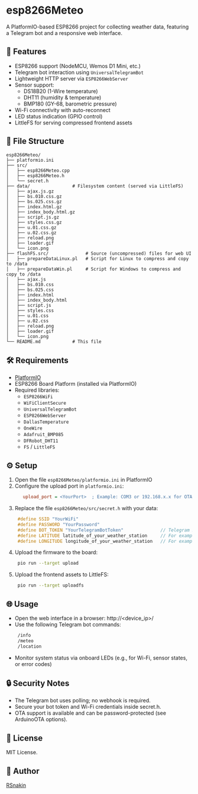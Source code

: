 # esp8266Meteo

A PlatformIO-based ESP8266 project for collecting weather data, featuring a Telegram bot and a responsive web interface.

## 🚀 Features

- ESP8266 support (NodeMCU, Wemos D1 Mini, etc.)
- Telegram bot interaction using `UniversalTelegramBot`
- Lightweight HTTP server via `ESP8266WebServer`
- Sensor support:
  - DS18B20 (1-Wire temperature)
  - DHT11 (humidity & temperature)
  - BMP180 (GY-68, barometric pressure)
- Wi-Fi connectivity with auto-reconnect
- LED status indication (GPIO control)
- LittleFS for serving compressed frontend assets

## 📁 File Structure

```
esp8266Meteo/
├── platformio.ini
├── src/
│   ├── esp8266Meteo.cpp
│   ├── esp8266Meteo.h
│   └── secret.h
├── data/                # Filesystem content (served via LittleFS)
│   ├── ajax.js.gz
│   ├── bs.010.css.gz
│   ├── bs.025.css.gz
│   ├── index.html.gz
│   ├── index_body.html.gz
│   ├── script.js.gz
│   ├── styles.css.gz
│   ├── u.01.css.gz
│   ├── u.02.css.gz
│   ├── reload.png
│   ├── loader.gif
│   └── icon.png
├── flashFS.src/              # Source (uncompressed) files for web UI
│   ├── prepareDataLinux.pl   # Script for Linux to compress and copy to /data
│   ├── prepareDataWin.pl     # Script for Windows to compress and copy to /data
│   ├── ajax.js
│   ├── bs.010.css
│   ├── bs.025.css
│   ├── index.html
│   ├── index_body.html
│   ├── script.js
│   ├── styles.css
│   ├── u.01.css
│   ├── u.02.css
│   ├── reload.png
│   ├── loader.gif
│   └── icon.png
└── README.md            # This file
```

## 🛠 Requirements

- [PlatformIO](https://platformio.org/)
- ESP8266 Board Platform (installed via PlatformIO)
- Required libraries:
  - `ESP8266WiFi`
  - `WiFiClientSecure`
  - `UniversalTelegramBot`
  - `ESP8266WebServer`
  - `DallasTemperature`
  - `OneWire`
  - `Adafruit_BMP085`
  - `DFRobot_DHT11`
  - `FS` / `LittleFS`

## ⚙️ Setup

1. Open the file `esp8266Meteo/platformio.ini` in PlatformIO
2. Configure the upload port in `platformio.ini`:
   ```ini
      upload_port = <YourPort>  ; Example: COM3 or 192.168.x.x for OTA
   ```
3. Replace the file `esp8266Meteo/src/secret.h` with your data:
   ```cpp
    #define SSID "YourWiFi"
    #define PASSWORD "YourPassword"
    #define BOT_TOKEN "YourTelegramBotToken"              // Telegram BOT Token (Get from Botfather)
    #define LATITUDE latitude_of_your_weather_station     // For example 51.500833
    #define LONGITUDE longitude_of_your_weather_station   // For example -0.124444
   ```
4. Upload the firmware to the board:
   ```bash
    pio run --target upload
   ```
5. Upload the frontend assets to LittleFS:
   ```bash
    pio run --target uploadfs
   ```

## 🌐 Usage

- Open the web interface in a browser: http://<device_ip>/
- Use the following Telegram bot commands:
   ```bash
    /info
    /meteo
    /location
   ```
- Monitor system status via onboard LEDs (e.g., for Wi-Fi, sensor states, or error codes)

## 🔒 Security Notes

- The Telegram bot uses polling; no webhook is required.
- Secure your bot token and Wi-Fi credentials inside secret.h.
- OTA support is available and can be password-protected (see ArduinoOTA options).

## 📄 License

MIT License.

## 👤 Author

[RSnakin](https://github.com/rsnakin)
